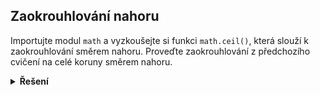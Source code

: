 ## Zaokrouhlování nahoru

Importujte modul `math` a vyzkoušejte si funkci `math.ceil()`, která slouží k zaokrouhlování směrem nahoru. Proveďte
zaokrouhlování z předchozího cvičení na celé koruny směrem nahoru.

<details>
<summary><b>Řešení</b></summary>

```python
import math

eura = 12 * 0.65
koruny = math.ceil(24 * eura)
```

</details>
